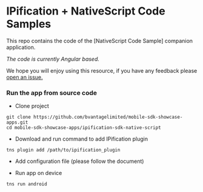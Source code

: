
# IPification + NativeScript Code Samples

This repo contains the code of the [NativeScript Code Sample] companion application.

*The code is currently Angular based.*

We hope you will enjoy using this resource, if you have any feedback please [open an issue.](https://github.com/bvantagelimited/mobile-sdk-showcase-apps/issues)

### Run the app from source code
* Clone project
```
git clone https://github.com/bvantagelimited/mobile-sdk-showcase-apps.git
cd mobile-sdk-showcase-apps/ipification-sdk-native-script
```

* Download and run command to add IPification plugin
```
tns plugin add /path/to/ipification_plugin
```
* Add configuration file  (please follow the document)

* Run app on device
```
tns run android
```

